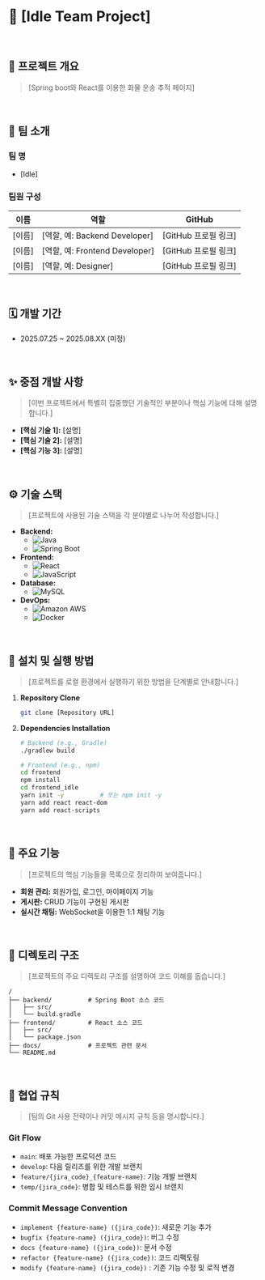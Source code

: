 # 📖 [Idle Team Project]

<br>

<!-- 프로젝트의 상태를 나타내는 뱃지를 추가할 수 있습니다. 예: build, coverage -->
<!-- ![Build Status](https://img.shields.io/badge/build-passing-brightgreen) -->

## 📝 프로젝트 개요

> [Spring boot와 React를 이용한 화물 운송 추적 페이지]

<br>

## 👥 팀 소개

### 팀 명
- [Idle]

### 팀원 구성
| 이름 | 역할 | GitHub |
| --- | --- | --- |
| [이름] | [역할, 예: Backend Developer] | [GitHub 프로필 링크] |
| [이름] | [역할, 예: Frontend Developer] | [GitHub 프로필 링크] |
| [이름] | [역할, 예: Designer] | [GitHub 프로필 링크] |

<br>

## 🗓️ 개발 기간
- 2025.07.25 ~ 2025.08.XX (미정)

<br>

## ✨ 중점 개발 사항
> [이번 프로젝트에서 특별히 집중했던 기술적인 부분이나 핵심 기능에 대해 설명합니다.]
- **[핵심 기술 1]:** [설명]
- **[핵심 기술 2]:** [설명]
- **[핵심 기능 3]:** [설명]

<br>

## ⚙️ 기술 스택
> [프로젝트에 사용된 기술 스택을 각 분야별로 나누어 작성합니다.]
- **Backend:**
  - ![Java](https://img.shields.io/badge/Java-007396?style=for-the-badge&logo=java&logoColor=white)
  - ![Spring Boot](https://img.shields.io/badge/Spring_Boot-6DB33F?style=for-the-badge&logo=spring-boot&logoColor=white)
- **Frontend:**
  - ![React](https://img.shields.io/badge/React-61DAFB?style=for-the-badge&logo=react&logoColor=black)
  - ![JavaScript](https://img.shields.io/badge/JavaScript-F7DF1E?style=for-the-badge&logo=javascript&logoColor=black)
- **Database:**
  - ![MySQL](https://img.shields.io/badge/MySQL-4479A1?style=for-the-badge&logo=mysql&logoColor=white)
- **DevOps:**
  - ![Amazon AWS](https://img.shields.io/badge/AWS-232F3E?style=for-the-badge&logo=amazon-aws&logoColor=white)
  - ![Docker](https://img.shields.io/badge/Docker-2496ED?style=for-the-badge&logo=docker&logoColor=white)

<br>

## 🚀 설치 및 실행 방법
> [프로젝트를 로컬 환경에서 실행하기 위한 방법을 단계별로 안내합니다.]
1. **Repository Clone**
   ```bash
   git clone [Repository URL]
   ```
2. **Dependencies Installation**
   ```bash
   # Backend (e.g., Gradle)
   ./gradlew build

   # Frontend (e.g., npm)
   cd frontend
   npm install
   cd frontend_idle
   yarn init -y          # 또는 npm init -y
   yarn add react react-dom
   yarn add react-scripts
   ```

<br>

## 📌 주요 기능
> [프로젝트의 핵심 기능들을 목록으로 정리하여 보여줍니다.]
- **회원 관리:** 회원가입, 로그인, 마이페이지 기능
- **게시판:** CRUD 기능이 구현된 게시판
- **실시간 채팅:** WebSocket을 이용한 1:1 채팅 기능

<br>

## 📁 디렉토리 구조
> [프로젝트의 주요 디렉토리 구조를 설명하여 코드 이해를 돕습니다.]
```
/
├── backend/          # Spring Boot 소스 코드
│   ├── src/
│   └── build.gradle
├── frontend/         # React 소스 코드
│   ├── src/
│   └── package.json
├── docs/             # 프로젝트 관련 문서
└── README.md
```

<br>

## 🤝 협업 규칙 
> [팀의 Git 사용 전략이나 커밋 메시지 규칙 등을 명시합니다.]
### Git Flow
- `main`: 배포 가능한 프로덕션 코드
- `develop`: 다음 릴리즈를 위한 개발 브랜치
- `feature/{jira_code}_{feature-name}`: 기능 개발 브랜치
- `temp/{jira_code}`: 병합 및 테스트를 위한 임시 브랜치

### Commit Message Convention
- `implement {feature-name} ({jira_code})`: 새로운 기능 추가
- `bugfix {feature-name} ({jira_code})`: 버그 수정
- `docs {feature-name} ({jira_code})`: 문서 수정
- `refactor {feature-name} ({jira_code})`: 코드 리팩토링
- `modify {feature-name} ({jira_code})` : 기존 기능 수정 및 로직 변경

<br>
